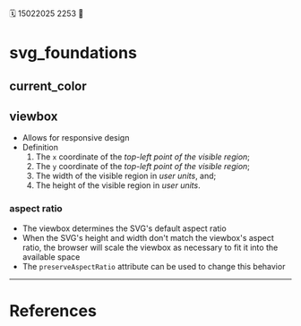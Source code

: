 🗓️ 15022025 2253
📎

# svg_foundations

## current_color

## viewbox
- Allows for responsive design
- Definition
	1. The `x` coordinate of the _top-left point of the visible region_;
	2. The `y` coordinate of the _top-left point of the visible region_;
	3. The width of the visible region in _user units_, and;
	4. The height of the visible region in _user units_.

### aspect ratio
- The viewbox determines the SVG's default aspect ratio
- When the SVG's height and width don't match the viewbox's aspect ratio, the browser will scale the viewbox as necessary to fit it into the available space
- The `preserveAspectRatio` attribute can be used to change this behavior

---
# References
